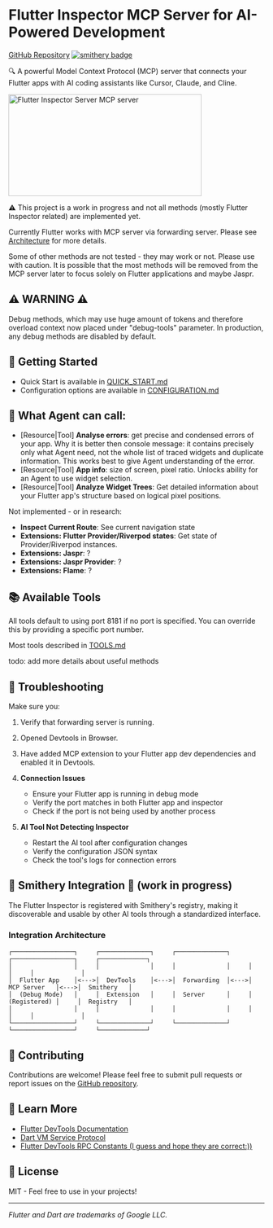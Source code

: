 # Flutter Inspector MCP Server for AI-Powered Development

[GitHub Repository](https://github.com/Arenukvern/mcp_flutter)
[![smithery badge](https://smithery.ai/badge/@Arenukvern/mcp_flutter)](https://smithery.ai/server/@Arenukvern/mcp_flutter)

🔍 A powerful Model Context Protocol (MCP) server that connects your Flutter apps with AI coding assistants like Cursor, Claude, and Cline.

<a href="https://glama.ai/mcp/servers/qnu3f0fa20">
  <img width="380" height="200" src="https://glama.ai/mcp/servers/qnu3f0fa20/badge" alt="Flutter Inspector Server MCP server" />
</a>

⚠️ This project is a work in progress and not all methods (mostly Flutter Inspector related) are implemented yet.

Currently Flutter works with MCP server via forwarding server. Please see [Architecture](https://github.com/Arenukvern/mcp_flutter/blob/main/ARCHITECTURE.md) for more details.

Some of other methods are not tested - they may work or not. Please use with caution. It is possible that the most methods will be removed from the MCP server later to focus solely on Flutter applications and maybe Jaspr.

## ⚠️ WARNING ⚠️

Debug methods, which may use huge amount of tokens and therefore overload context now placed under "debug-tools" parameter. In production, any debug methods are disabled by default.

## 🚀 Getting Started

- Quick Start is available in [QUICK_START.md](QUICK_START.md)
- Configuration options are available in [CONFIGURATION.md](CONFIGURATION.md)

## 🎯 What Agent can call:

- [Resource|Tool] **Analyse errors**: get precise and condensed errors of your app.
  Why it is better then console message: it contains precisely only what Agent need, not the whole list of traced widgets and duplicate information. This works best to give Agent understanding of the error.
- [Resource|Tool] **App info**: size of screen, pixel ratio. Unlocks ability for an Agent to use widget selection.
- [Resource|Tool] **Analyze Widget Trees**: Get detailed information about your Flutter app's structure based on logical pixel positions.

Not implemented - or in research:

- **Inspect Current Route**: See current navigation state
- **Extensions: Flutter Provider/Riverpod states**: Get state of Provider/Riverpod instances.
- **Extensions: Jaspr**: ?
- **Extensions: Jaspr Provider**: ?
- **Extensions: Flame**: ?

## 📚 Available Tools

All tools default to using port 8181 if no port is specified. You can override this by providing a specific port number.

Most tools described in [TOOLS.md](TOOLS.md)

todo: add more details about useful methods

## 🔧 Troubleshooting

Make sure you:

1. Verify that forwarding server is running.
2. Opened Devtools in Browser.
3. Have added MCP extension to your Flutter app dev dependencies and enabled it in Devtools.

4. **Connection Issues**

   - Ensure your Flutter app is running in debug mode
   - Verify the port matches in both Flutter app and inspector
   - Check if the port is not being used by another process

5. **AI Tool Not Detecting Inspector**
   - Restart the AI tool after configuration changes
   - Verify the configuration JSON syntax
   - Check the tool's logs for connection errors

## 🚧 Smithery Integration 🚧 (work in progress)

The Flutter Inspector is registered with Smithery's registry, making it discoverable and usable by other AI tools through a standardized interface.

### Integration Architecture

```
┌─────────────────┐     ┌──────────────┐     ┌──────────────┐     ┌─────────────────┐     ┌─────────────┐
│                 │     │              │     │              │     │                 │     │             │
│  Flutter App    │<--->│  DevTools    │<--->│  Forwarding  │<--->│   MCP Server   │<--->│  Smithery   │
│  (Debug Mode)   │     │  Extension   │     │  Server      │     │   (Registered) │     │  Registry   │
│                 │     │              │     │              │     │                 │     │             │
└─────────────────┘     └──────────────┘     └──────────────┘     └─────────────────┘     └─────────────┘
```

## 🤝 Contributing

Contributions are welcome! Please feel free to submit pull requests or report issues on the [GitHub repository](https://github.com/Arenukvern/mcp_flutter).

## 📖 Learn More

- [Flutter DevTools Documentation](https://docs.flutter.dev/development/tools/devtools/overview)
- [Dart VM Service Protocol](https://github.com/dart-lang/sdk/blob/main/runtime/vm/service/service.md)
- [Flutter DevTools RPC Constants (I guess and hope they are correct:))](https://github.com/flutter/devtools/tree/87f8016e2610c98c3e2eae8b1c823de068701dfd/packages/devtools_app/lib/src/shared/analytics/constants)

## 📄 License

MIT - Feel free to use in your projects!

---

_Flutter and Dart are trademarks of Google LLC._
